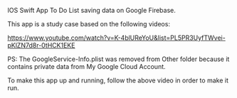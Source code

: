 IOS Swift App To Do List saving data on Google Firebase.

This app is a study case based on the following videos:

https://www.youtube.com/watch?v=K-4blUReYoU&list=PL5PR3UyfTWvei-pKlZN7d8r-0tHCK1EKE


PS: The GoogleService-Info.plist was removed from Other folder because it contains private data from My Google Cloud Account.

To make this app up and running, follow the above video in order to make it run.
